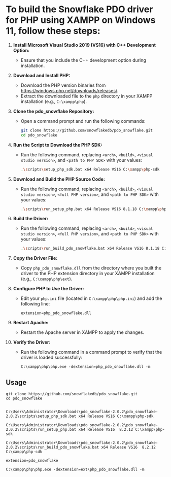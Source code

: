 # To build the Snowflake PDO driver for PHP using XAMPP on Windows 11, follow these steps:

1. **Install Microsoft Visual Studio 2019 (VS16) with C++ Development Option:**
   - Ensure that you include the C++ development option during installation.

2. **Download and Install PHP:**
   - Download the PHP version binaries from https://windows.php.net/downloads/releases/.
   - Extract the downloaded file to the `php` directory in your XAMPP installation (e.g., `C:\xampp\php`).

3. **Clone the pdo_snowflake Repository:**
   - Open a command prompt and run the following commands:
     ```bash
     git clone https://github.com/snowflakedb/pdo_snowflake.git
     cd pdo_snowflake
     ```

4. **Run the Script to Download the PHP SDK:**
   - Run the following command, replacing `<arch>`, `<build>`, `<visual studio version>`, and `<path to PHP SDK>` with your values:
     ```bash
     .\scripts\setup_php_sdk.bat x64 Release VS16 C:\xampp\php-sdk
     ```

5. **Download and Build the PHP Source Code:**
   - Run the following command, replacing `<arch>`, `<build>`, `<visual studio version>`, `<full PHP version>`, and `<path to PHP SDK>` with your values:
     ```bash
     .\scripts\run_setup_php.bat x64 Release VS16 8.1.18 C:\xampp\php-sdk
     ```

6. **Build the Driver:**
   - Run the following command, replacing `<arch>`, `<build>`, `<visual studio version>`, `<full PHP version>`, and `<path to PHP SDK>` with your values:
     ```bash
     .\scripts\run_build_pdo_snowflake.bat x64 Release VS16 8.1.18 C:\xampp\php-sdk
     ```

7. **Copy the Driver File:**
   - Copy `php_pdo_snowflake.dll` from the directory where you built the driver to the PHP extension directory in your XAMPP installation (e.g., `C:\xampp\php\ext`).

8. **Configure PHP to Use the Driver:**
   - Edit your `php.ini` file (located in `C:\xampp\php\php.ini`) and add the following line:
     ```
     extension=php_pdo_snowflake.dll
     ```

9. **Restart Apache:**
   - Restart the Apache server in XAMPP to apply the changes.

10. **Verify the Driver:**
    - Run the following command in a command prompt to verify that the driver is loaded successfully:
      ```
      C:\xampp\php\php.exe -dextension=php_pdo_snowflake.dll -m
      ```

## Usage

```
git clone https://github.com/snowflakedb/pdo_snowflake.git
cd pdo_snowflake


C:\Users\Administrator\Downloads\pdo_snowflake-2.0.2\pdo_snowflake-2.0.2\scripts\setup_php_sdk.bat x64 Release VS16 C:\xampp\php-sdk

C:\Users\Administrator\Downloads\pdo_snowflake-2.0.2\pdo_snowflake-2.0.2\scripts\run_setup_php.bat x64 Release VS16  8.2.12 C:\xampp\php-sdk

C:\Users\Administrator\Downloads\pdo_snowflake-2.0.2\pdo_snowflake-2.0.2\scripts\run_build_pdo_snowflake.bat x64 Release VS16  8.2.12 C:\xampp\php-sdk

extension=pdo_snowflake

C:\xampp\php\php.exe -dextension=ext\php_pdo_snowflake.dll -m

```


